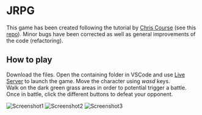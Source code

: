# JRPG

This game has been created following the tutorial by [Chris Course](https://chriscourses.com/courses/pokemon/videos/introduction) (see this [repo](https://github.com/chriscourses/pokemon-style-game)). Minor bugs have been corrected as well as general improvements of the code (refactoring).


## How to play

Download the files. Open the containing folder in VSCode and use [Live Server](https://marketplace.visualstudio.com/items?itemName=ritwickdey.LiveServer) to launch the game. Move the character using *wasd* keys. \
Walk on the dark green grass areas in order to potential trigger a battle. Once in battle, click the different buttons to defeat your opponent.



![Screenshot1](https://user-images.githubusercontent.com/61462365/194864142-8f91df51-7a22-4159-8fe7-a4167b719050.png)
![Screenshot2](https://user-images.githubusercontent.com/61462365/194864154-dd20f35a-4df2-4d5b-b304-2b950c3ed968.png)
![Screenshot3](https://user-images.githubusercontent.com/61462365/194864511-95137012-c32b-42d4-ad79-cf34af783d15.png)
